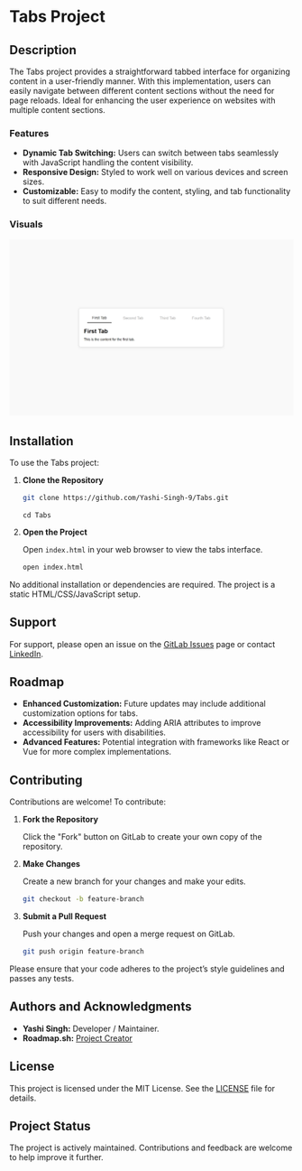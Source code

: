 # Tabs Project

## Description

The Tabs project provides a straightforward tabbed interface for organizing content in a user-friendly manner. With this implementation, users can easily navigate between different content sections without the need for page reloads. Ideal for enhancing the user experience on websites with multiple content sections.

### Features

- **Dynamic Tab Switching:** Users can switch between tabs seamlessly with JavaScript handling the content visibility.
- **Responsive Design:** Styled to work well on various devices and screen sizes.
- **Customizable:** Easy to modify the content, styling, and tab functionality to suit different needs.

### Visuals

![Tabs Screenshot](images/Screenshot.png)

## Installation

To use the Tabs project:

1. **Clone the Repository**

   ```bash
   git clone https://github.com/Yashi-Singh-9/Tabs.git
   ```
   ```
   cd Tabs
   ```

2. **Open the Project**

   Open `index.html` in your web browser to view the tabs interface.

   ```bash
   open index.html
   ```

No additional installation or dependencies are required. The project is a static HTML/CSS/JavaScript setup.

## Support

For support, please open an issue on the [GitLab Issues](https://github.com/Yashi-Singh-9/Tabs/-/issues) page or contact [LinkedIn](https://www.linkedin.com/in/yashi-singh-b4143a246).

## Roadmap

- **Enhanced Customization:** Future updates may include additional customization options for tabs.
- **Accessibility Improvements:** Adding ARIA attributes to improve accessibility for users with disabilities.
- **Advanced Features:** Potential integration with frameworks like React or Vue for more complex implementations.

## Contributing

Contributions are welcome! To contribute:

1. **Fork the Repository**

   Click the "Fork" button on GitLab to create your own copy of the repository.

2. **Make Changes**

   Create a new branch for your changes and make your edits.

   ```bash
   git checkout -b feature-branch
   ```

3. **Submit a Pull Request**

   Push your changes and open a merge request on GitLab.

   ```bash
   git push origin feature-branch
   ```

Please ensure that your code adheres to the project’s style guidelines and passes any tests.

## Authors and Acknowledgments

- **Yashi Singh:** Developer / Maintainer.
- **Roadmap.sh:** [Project Creator](https://roadmap.sh/projects/simple-tabs)

## License

This project is licensed under the MIT License. See the [LICENSE](LICENSE) file for details.

## Project Status

The project is actively maintained. Contributions and feedback are welcome to help improve it further.
